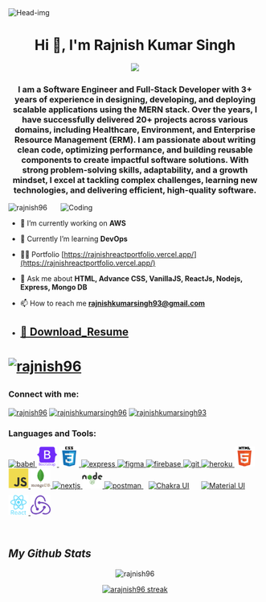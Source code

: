  <img style="position: relative;" src="https://qph.fs.quoracdn.net/main-qimg-fa7b4bdc3b2f73e749e5c2c646d4ae13" alt="Head-img">
    <h1 align="center">Hi 👋, I'm Rajnish Kumar Singh</h1>
<p align="center">
  <a href="">
    <img src="https://readme-typing-svg.demolab.com/?lines=Hi! Myself Rajnish Kumar Singh;A Full-Stack%20Web%20Developer 👨🏻‍💻; Curious%20to%20learn%20new%20things !&font=Fira%20Code&center=true&width=440&height=45&color=#37bcf7&vCenter=true&size=22&pause=1000"></a>
</p>
    
<h3 align="center">I am a Software Engineer and Full-Stack Developer with 3+ years of experience in designing, developing, and deploying scalable applications using the MERN stack. Over the years, I have successfully delivered 20+ projects across various domains, including Healthcare, Environment, and Enterprise Resource Management (ERM).
I am passionate about writing clean code, optimizing performance, and building reusable components to create impactful software solutions. With strong problem-solving skills, adaptability, and a growth mindset, I excel at tackling complex challenges, learning new technologies, and delivering efficient, high-quality software.</h3>

<img align="right" alt="Coding" width="400" src="https://cdn.dribbble.com/users/1162077/screenshots/3848914/programmer.gif" alt="screenshots">

<p align="left"> <img src="https://komarev.com/ghpvc/?username=rajnish96&label=Profile%20views&color=0e75b6&style=flat" alt="rajnish96" /> </p>


- 🔭 I’m currently working on **AWS**

- 🌱 Currently I’m learning  **DevOps**

- 👨‍💻 Portfolio [https://rajnishreactportfolio.vercel.app/](https://rajnishreactportfolio.vercel.app/)

- 💬 Ask me about **HTML, Advance CSS, VanillaJS, ReactJs, Nodejs, Express, Mongo DB**

- 📫 How to reach me **rajnishkumarsingh93@gmail.com**
- <h2><a href="https://drive.google.com/">📜 Download_Resume</a></h2>

<h1><h1/>


<p align="left"> <a href="https://github.com/ryo-ma/github-profile-trophy"><img src="https://github-profile-trophy.vercel.app/?username=rajnish96" alt="rajnish96" /></a> </p>


<h3 align="left">Connect with me:</h3>
<p align="left">
<a href="https://codepen.io/Rajnish96" target="blank"><img align="center" src="https://cdn.jsdelivr.net/npm/simple-icons@3.0.1/icons/codepen.svg" alt="rajnish96" height="30" width="40" /></a>
<a href="https://www.linkedin.com/in/rajnishkumarsingh96/" target="blank"><img align="center" src="https://cdn.jsdelivr.net/npm/simple-icons@3.0.1/icons/linkedin.svg" alt="rajnishkumarsingh96" height="30" width="40" /></a>
<a href="https://codesandbox.io/u/rajnishkumarsingh93" target="blank"><img align="center" src="https://cdn.jsdelivr.net/npm/simple-icons@3.0.1/icons/codesandbox.svg" alt="rajnishkumarsingh93" height="30" width="40" /></a>
</p>


<h3 align="left">Languages and Tools:</h3>
<p align="left"> <a href="https://babeljs.io/" target="_blank" rel="noreferrer"> <img src="https://www.vectorlogo.zone/logos/babeljs/babeljs-icon.svg" alt="babel" width="40" height="40"/> </a> <a href="https://getbootstrap.com" target="_blank" rel="noreferrer"> <img src="https://raw.githubusercontent.com/devicons/devicon/master/icons/bootstrap/bootstrap-plain-wordmark.svg" alt="bootstrap" width="40" height="40"/> </a> <a href="https://www.w3schools.com/css/" target="_blank" rel="noreferrer"> <img src="https://raw.githubusercontent.com/devicons/devicon/master/icons/css3/css3-original-wordmark.svg" alt="css3" width="40" height="40"/> </a> <a href="https://expressjs.com" target="_blank" rel="noreferrer"> <img src="https://encrypted-tbn0.gstatic.com/images?q=tbn:ANd9GcSiV-p3xtqJfrnLLOWfEKawhaclq_tnjHnbHTaPdry6Il9kDRaYGc8A9oEa26t0G2_zdRM&usqp=CAU" alt="express" width="40" height="40"/> </a> <a href="https://www.figma.com/" target="_blank" rel="noreferrer"> <img src="https://www.vectorlogo.zone/logos/figma/figma-icon.svg" alt="figma" width="40" height="40"/> </a> <a href="https://firebase.google.com/" target="_blank" rel="noreferrer"> <img src="https://www.vectorlogo.zone/logos/firebase/firebase-icon.svg" alt="firebase" width="40" height="40"/> </a> <a href="https://git-scm.com/" target="_blank" rel="noreferrer"> <img src="https://www.vectorlogo.zone/logos/git-scm/git-scm-icon.svg" alt="git" width="40" height="40"/> </a> <a href="https://heroku.com" target="_blank" rel="noreferrer"> <img src="https://www.vectorlogo.zone/logos/heroku/heroku-icon.svg" alt="heroku" width="40" height="40"/> </a> <a href="https://www.w3.org/html/" target="_blank" rel="noreferrer"> <img src="https://raw.githubusercontent.com/devicons/devicon/master/icons/html5/html5-original-wordmark.svg" alt="html5" width="40" height="40"/> </a> <a href="https://developer.mozilla.org/en-US/docs/Web/JavaScript" target="_blank" rel="noreferrer"> <img src="https://raw.githubusercontent.com/devicons/devicon/master/icons/javascript/javascript-original.svg" alt="javascript" width="40" height="40"/> </a> <a href="https://www.mongodb.com/" target="_blank" rel="noreferrer"> <img src="https://raw.githubusercontent.com/devicons/devicon/master/icons/mongodb/mongodb-original-wordmark.svg" alt="mongodb" width="40" height="40"/> </a> <a href="https://nextjs.org/" target="_blank" rel="noreferrer"> <img src="https://static-00.iconduck.com/assets.00/next-js-icon-512x512-zuauazrk.png" alt="nextjs" width="40" height="40"/> </a> <a href="https://nodejs.org" target="_blank" rel="noreferrer"> <img src="https://raw.githubusercontent.com/devicons/devicon/master/icons/nodejs/nodejs-original-wordmark.svg" alt="nodejs" width="40" height="40"/> </a> <a href="https://postman.com" target="_blank" rel="noreferrer"> <img src="https://www.vectorlogo.zone/logos/getpostman/getpostman-icon.svg" alt="postman" width="40" height="40"/> </a><a href="https://chakra-ui.com/" target="_blank"><img style="margin: 10px" src="https://profilinator.rishav.dev/skills-assets/chakraui.png" alt="Chakra UI" height="40" /></a>  
<a href="https://mui.com/" target="_blank"><img style="margin: 10px" src="https://profilinator.rishav.dev/skills-assets/mui.png" alt="Material UI" height="40" /></a>   <a href="https://reactjs.org/" target="_blank" rel="noreferrer"> <img src="https://raw.githubusercontent.com/devicons/devicon/master/icons/react/react-original-wordmark.svg" alt="react" width="40" height="40"/> </a> <a href="https://redux.js.org" target="_blank" rel="noreferrer"> <img src="https://raw.githubusercontent.com/devicons/devicon/master/icons/redux/redux-original.svg" alt="redux" width="40" height="40"/> </a> </p> 



 <img  src="https://r7q6w9z6.rocketcdn.me/career/wp-content/uploads/2020/03/giphy-7.gif" alt="">
 

 <!-- <h2><i>My top projects</i></h2>
 <p align="left">
    <a href="https://github.com/rajnish96" target="blank">
        <img src="https://img.shields.io/static/v1?style=for-the-badge&message=Lifestylestores&color=000000&logo=Nike&logoColor=FFFFFF&label=" alt="rajnish96" />
      </a>
    <a href="https://github.com/rajnish96" target="blank">
        <img src="https://img.shields.io/static/v1?style=for-the-badge&message=Sephora.nnow.com-Clone&color=1BB91F&logo=tmux&logoColor=FFFFFF&label=" alt="rajnish96" />
    </a>
    <a href="https://github.com/rajnish96" target="blank">
        <img src="https://img.shields.io/static/v1?style=for-the-badge&message=Weather-App&color=FD3A5C&logo=hotjar&logoColor=FFFFFF&label=" alt="rajnish96" />
    </a>
   <a href="https://github.com/rajnish96" target="blank">
        <img src="https://img.shields.io/static/v1?style=for-the-badge&message=Desktime.com&color=000000&logo=tmux&logoColor=FFFFFF&label=" alt="rajnish96" />
    </a> -->
 
  <h2><i>My Github Stats</i></h2>



<p  align="center"><img align="center" src="https://github-readme-stats.vercel.app/api/top-langs?username=rajnish96&show_icons=true&locale=en&layout=compact" alt="rajnish96" /></p>

 <p align="center">
    <a href="https://github.com/rajnish96github-readme-streak-stats">
        <img title="🔥 Get streak stats for your profile at git.io/streak-stats" alt="arajnish96 streak" src="https://github-readme-streak-stats.herokuapp.com/?user=rajnish96&hide_border=true&theme=react&hide_border=true&bg_color=0D1117"/>
    </a>
</p>         

 

